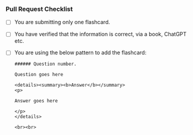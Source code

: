 ### Pull Request Checklist

- [ ] You are submitting only one flashcard.
- [ ] You have verified that the information is correct, via a book, ChatGPT etc.
- [ ] You are using the below pattern to add the flashcard:
      
      
      ###### Question number.
      
      Question goes here
      
      <details><summary><b>Answer</b></summary>
      <p>
      
      Answer goes here
      
      </p>
      </details>
      
      <br><br>
